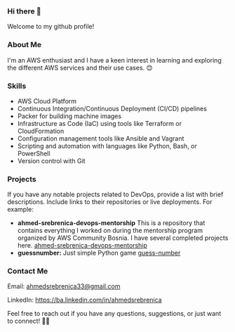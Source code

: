 ### Hi there 👋

Welcome to my github profile!

### About Me

I'm an AWS enthusiast and I have a keen interest in learning and exploring the different AWS services and their use cases. 😊

### Skills

- AWS Cloud Platform
- Continuous Integration/Continuous Deployment (CI/CD) pipelines
- Packer for building machine images
- Infrastructure as Code (IaC) using tools like Terraform or CloudFormation
- Configuration management tools like Ansible and Vagrant
- Scripting and automation with languages like Python, Bash, or PowerShell
- Version control with Git

### Projects

If you have any notable projects related to DevOps, provide a list with brief descriptions. Include links to their repositories or live deployments. For example:

- **ahmed-srebrenica-devops-mentorship** This is a repository that contains everything I worked on during the mentorship program organized by AWS Community Bosnia. I have several completed projects here. [ahmed-srebrenica-devops-mentorship](https://github.com/Srebreni3/ahmed-srebrenica-devops-mentorship/tree/main)
- **guessnumber:** Just simple Python game [guess-number](https://github.com/Srebreni3/guessnumber)

### Contact Me

Email: ahmedsrebrenica33@gmail.com

LinkedIn: https://ba.linkedin.com/in/ahmedsrebrenica

Feel free to reach out if you have any questions, suggestions, or just want to connect! 📩✨


